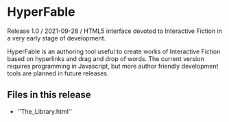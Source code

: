 # HyperFable

Release 1.0 / 2021-09-28 / HTML5 interface devoted to Interactive Fiction in a very early stage of development.

HyperFable is an authoring tool useful to create works of Interactive Fiction based on hyperlinks and drag and drop of words.
The current version requires programming in Javascript, but more author friendly development tools are planned in future releases.

## Files in this release

* ''The_Library.html''
